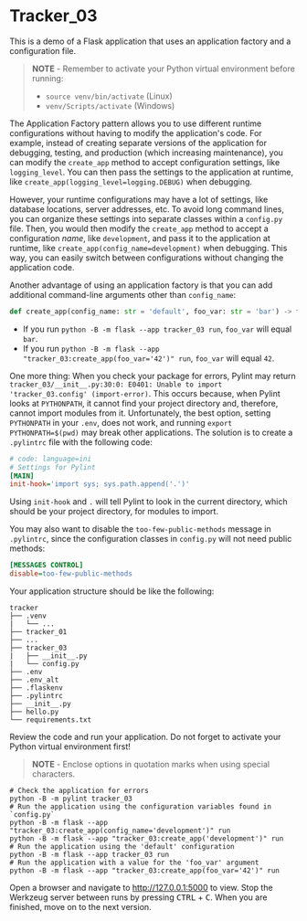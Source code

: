 # Tracker_03

This is a demo of a Flask application that uses an application factory and a configuration file.

> **NOTE** - Remember to activate your Python virtual environment before running:
>
> - `source venv/bin/activate` (Linux)
> - `venv/Scripts/activate` (Windows)

The Application Factory pattern allows you to use different runtime configurations without having to modify the application's code. For example, instead of creating separate versions of the application for debugging, testing, and production (which increasing maintenance), you can modify the `create_app` method to accept configuration settings, like `logging_level`. You can then pass the settings to the application at runtime, like `create_app(logging_level=logging.DEBUG)` when debugging.

However, your runtime configurations may have a lot of settings, like database locations, server addresses, etc. To avoid long command lines, you can organize these settings into separate classes within a `config.py` file. Then, you would then modify the `create_app` method to accept a configuration *name*, like `development`, and pass it to the application at runtime, like `create_app(config_name=development)` when debugging. This way, you can easily switch between configurations without changing the application code.

Another advantage of using an application factory is that you can add additional command-line arguments other than `config_name`:

```python
def create_app(config_name: str = 'default', foo_var: str = 'bar') -> flask.Flask:
```

- If you run `python -B -m flask --app tracker_03 run`, `foo_var` will equal `bar`.
- If you run `python -B -m flask --app "tracker_03:create_app(foo_var='42')" run`, `foo_var` will equal `42`.

One more thing: When you check your package for errors, Pylint may return `tracker_03/__init__.py:30:0: E0401: Unable to import 'tracker_03.config' (import-error)`. This occurs because, when Pylint looks at `PYTHONPATH`, it cannot find your project directory and, therefore, cannot import modules from it. Unfortunately, the best option, setting `PYTHONPATH` in your `.env`, does not work, and running `export PYTHONPATH=$(pwd)` may break other applications. The solution is to create a `.pylintrc` file with the following code:

```ini
# code: language=ini
# Settings for Pylint
[MAIN]
init-hook='import sys; sys.path.append('.')'
```
 
Using `init-hook` and `.` will tell Pylint to look in the current directory, which should be your project directory, for modules to import.

You may also want to disable the `too-few-public-methods` message in `.pylintrc`, since the configuration classes in `config.py` will not need public methods:

```ini
[MESSAGES CONTROL]
disable=too-few-public-methods
```

Your application structure should be like the following:

```text
tracker
├── .venv
|   └── ...
├── tracker_01
├── ...
├── tracker_03
|   ├── __init__.py
|   └── config.py
├── .env
├── .env_alt
├── .flaskenv
├── .pylintrc
├── __init__.py
├── hello.py
└── requirements.txt
```

Review the code and run your application. Do not forget to activate your Python virtual environment first!

> **NOTE** - Enclose options in quotation marks when using special characters.

```shell
# Check the application for errors
python -B -m pylint tracker_03
# Run the application using the configuration variables found in `config.py`
python -B -m flask --app "tracker_03:create_app(config_name='development')" run
python -B -m flask --app "tracker_03:create_app('development')" run
# Run the application using the 'default' configuration
python -B -m flask --app tracker_03 run
# Run the application with a value for the 'foo_var' argument
python -B -m flask --app "tracker_03:create_app(foo_var='42')" run
```

Open a browser and navigate to <http://127.0.0.1:5000> to view. Stop the Werkzeug server between runs by pressing <kbd>CTRL</kbd> +  <kbd>C</kbd>. When you are finished, move on to the next version.
